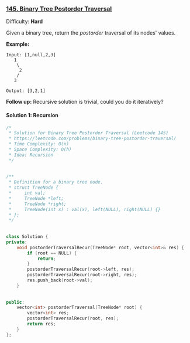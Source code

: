 ### [145\. Binary Tree Postorder Traversal](https://leetcode.com/problems/binary-tree-postorder-traversal/ )
  
  
Difficulty: **Hard**
  
  
Given a binary tree, return the _postorder_ traversal of its nodes' values.
  
**Example:**
  
```
Input: [1,null,2,3]
   1
    \
     2
    /
   3
  
Output: [3,2,1]
```
  
**Follow up:** Recursive solution is trivial, could you do it iteratively?
  
  
  
#### Solution 1: Recursion
  
  
```cpp
/*
 * Solution for Binary Tree Postorder Traversal (Leetcode 145)
 * https://leetcode.com/problems/binary-tree-postorder-traversal/
 * Time Complexity: O(n)
 * Space Complexity: O(h)
 * Idea: Recursion
 */
  
  
/**
 * Definition for a binary tree node.
 * struct TreeNode {
 *     int val;
 *     TreeNode *left;
 *     TreeNode *right;
 *     TreeNode(int x) : val(x), left(NULL), right(NULL) {}
 * };
 */
  
  
class Solution {
private:
    void postorderTraversalRecur(TreeNode* root, vector<int>& res) {
        if (root == NULL) {
            return;
        }
        postorderTraversalRecur(root->left, res);
        postorderTraversalRecur(root->right, res);
        res.push_back(root->val);
    }
  
  
public:
    vector<int> postorderTraversal(TreeNode* root) {
        vector<int> res;
        postorderTraversalRecur(root, res);
        return res;
    }
};
```  
  
